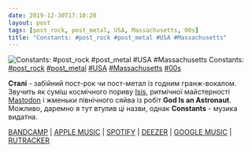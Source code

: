 ```yaml
---
date: 2019-12-30T17:10:20
layout: post
tags: [post_rock, post_metal, USA, Massachusetts, 00s]
title: "Constants: #post_rock #post_metal #USA #Massachusetts"
---
```

![Constants: #post_rock #post_metal #USA #Massachusetts](https://res.cloudinary.com/vast-space-unexplored/image/upload/photos/photo_836_30-12-2019_17-10-20.jpg)
Constants: [#post_rock](/tags/#post_rock) [#post_metal](/tags/#post_metal) [#USA](/tags/#USA) [#Massachusetts](/tags/#Massachusetts) [#00s](/tags/#00s)

**Сталі** - забійний пост-рок чи пост-метал із годним гранж-вокалом. Звучить як суміш космічного пориву [Isis](/2019-12-17-isis--post-metal-usa-california-00s-), ритмічної майстерності [Mastodon](/2019-12-15-mastodon--artcore-progressive-metal-usa-georgia) і жменьки північного сяйва із робіт **God Is an Astronaut**. Можливо, даремно я тут втулив ці назви, однак **Constants** - музика видатна.

[BANDCAMP](https://constantstheband.bandcamp.com/album/the-murder-of-tom-fitzgerril) \| [APPLE MUSIC](https://music.apple.com/us/album/the-murder-of-tom-fitzgerril/1424246774) \| [SPOTIFY](https://open.spotify.com/album/6nRYcuuejYsnb4ttp73kxV) \| [DEEZER](https://www.deezer.com/album/70417122?utm_source=deezer&amp;utm_content=album-70417122&amp;utm_term=1601611822_1577718426&amp;utm_medium=web) \| [GOOGLE MUSIC](https://play.google.com/music/m/Bdlhznxuqu7cwa4mruzy746ueru?t=The_Murder_of_Tom_Fitzgerril_-_Constants) \| [RUTRACKER](https://rutracker.org/forum/viewtopic.php?t=5118866)